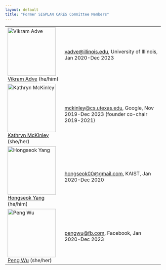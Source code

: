 ```yaml
---
layout: default
title: "Former SIGPLAN CARES Committee Members"
---
```


<table style="width:100%" border="0">
  <tr>
   <td><img src="http://sigplan.org/images/cares-photos/adve.png" alt="Vikram Adve" width="156"><br><a href="https://vikram.cs.illinois.edu/">Vikram Adve</a> (he/him)</td>
   <td><a href="mailto:vadve@illinois.edu">vadve@illinois.edu</a>, University of Illinois, Jan 2020-Dec 2023 </td>
  </tr>
    <tr>
   <td><img src="http://sigplan.org/images/cares-photos/mckinley.png" alt="Kathryn McKinley"  width="156"><br><a href="https://www.cs.utexas.edu/users/mckinley/">Kathryn McKinley</a> (she/her)</td>
   <td><a href="mailto:mckinley@cs.utexas.edu">mckinley@cs.utexas.edu</a>, Google, Nov 2019-Dec 2023 (founder co-chair 2019-2021) </td>
  </tr> 
 <tr>
   <td><img src="http://sigplan.org/images/cares-photos/yang.png" alt="Hongseok Yang" width="156"><br><a href="https://sites.google.com/view/hongseokyang/home">Hongseok Yang</a> (he/him)</td>
   <td><a href="mailto:hongseok00@gmail.com">hongseok00@gmail.com</a>, KAIST, Jan 2020-Dec 2020</td>
  </tr> 
  <tr>
   <td><img src="http://sigplan.org/images/cares-photos/wu.png" alt="Peng Wu" width="156"><br><a href="https://pengwu.wordpress.com/">Peng Wu</a> (she/her)</td>
   <td><a href="mailto:pengwu@fb.com">pengwu@fb.com</a>, Facebook, Jan 2020-Dec 2023 </td>
  </tr> 
 </table>  
